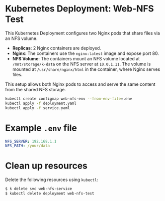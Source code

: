 # Kubernetes Deployment: Web-NFS Test

This Kubernetes Deployment configures two Nginx pods that share files via an NFS volume.

- **Replicas**: 2 Nginx containers are deployed.
- **Nginx**: The containers use the `nginx:latest` image and expose port 80.
- **NFS Volume**: The containers mount an NFS volume located at `/mnt/storage/k-data` on the NFS server at `10.0.1.11`. The volume is mounted at `/usr/share/nginx/html` in the container, where Nginx serves files.

This setup allows both Nginx pods to access and serve the same content from the shared NFS storage.

```bash
kubectl create configmap web-nfs-env --from-env-file=.env
kubectl apply -f deployment.yaml
kubectl apply -f service.yaml
```

# Example `.env` file

```yml
NFS_SERVER: 192.168.1.1
NFS_PATH: /your/data
```

# Clean up resources

Delete the following resources using `kubectl`:
```bash
$ k delete svc web-nfs-service
$ kubectl delete deployment web-nfs-test
```